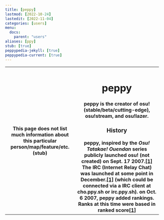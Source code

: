 ```yaml
---
title: [peppy]
lastmod: [2022-10-24]
lastedit: [2022-11-04]
categories: [users]
menu:
  docs:
    parent: "users"
aliases: [ppy]
stub: [true]
peppypedia-jekyll: [true]
peppypedia-current: [true]
---
```

<table>
  <tr>
    <th>
      This page does not list much information about this particular person/map/feature/etc. (stub)
      <th>

<h1>peppy</h1>
        <!-- <h1> since markdown wouldn't work on html elements !-->
peppy is the creator of osu!(stable/beta/cutting-edge), osu!stream, and osu!lazer.
        <h3>History</h3>
peppy, inspired by the <i>Osu! Tatakae! Ouendan</i> series publicly launched osu! (not created) on Sept. 17 2007.<a href='https://osu.ppy.sh/wiki/en/History_of_osu%21/2007#september'>[1]</a>
The IRC (Internet Relay Chat) was launched at some point in December.<a href='https://osu.ppy.sh/wiki/en/History_of_osu%21/2007#november'>[1]</a>
(which could be connected via a IRC client at cho.ppy.sh  or irc.ppy.sh).
on Oct. 6 2007, peppy added rankings. Ranks at this time were based in ranked score<a href='https://osu.ppy.sh/wiki/en/History_of_osu%21/Online_rankings/osu%21'>[1]</a>
 
  
  

